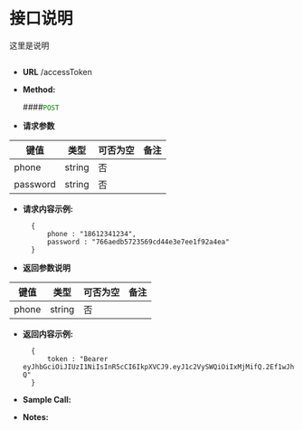 # 接口说明

这里是说明

## 


* **URL**
        /accessToken

* **Method:**
  
  ####<font color=green>`POST`</font>
  
*  **请求参数**

**键值** | **类型** | **可否为空** | **备注**
---------|----------|--------------|---------
phone|string|否|
password|string|否|

* **请求内容示例:**


        { 
            phone : "18612341234",
            password : "766aedb5723569cd44e3e7ee1f92a4ea"
        }
 
*  **返回参数说明**

**键值** | **类型** | **可否为空** | **备注**
---------|----------|--------------|---------
phone    |string |否 |



* **返回内容示例:**


        { 
            token : "Bearer eyJhbGciOiJIUzI1NiIsInR5cCI6IkpXVCJ9.eyJ1c2VySWQiOiIxMjMifQ.2Ef1wJhuwcReKsBsJ5Row4qVILE9H4sG0dY9YOiVF-Q" 
        }



* **Sample Call:**


* **Notes:**